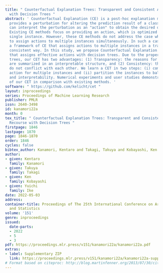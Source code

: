 ```yaml
---
title: " Counterfactual Explanation Trees: Transparent and Consistent Actionable Recourse
  with Decision Trees "
abstract: ' Counterfactual Explanation (CE) is a post-hoc explanation method that
  provides a perturbation for altering the prediction result of a classifier. An individual
  can interpret the perturbation as an "action" to obtain the desired decision results.
  Existing CE methods focus on providing an action, which is optimized for a given
  single instance. However, these CE methods do not address the case where we have
  to assign actions to multiple instances simultaneously. In such a case, we need
  a framework of CE that assigns actions to multiple instances in a transparent and
  consistent way. In this study, we propose Counterfactual Explanation Tree (CET)
  that assigns effective actions with decision trees. Due to the properties of decision
  trees, our CET has two advantages: (1) Transparency: the reasons for assigning actions
  are summarized in an interpretable structure, and (2) Consistency: these reasons
  do not conflict with each other. We learn a CET in two steps: (i) compute one effective
  action for multiple instances and (ii) partition the instances to balance the effectiveness
  and interpretability. Numerical experiments and user studies demonstrated the efficacy
  of our CET in comparison with existing methods. '
software: " https://github.com/kelicht/cet "
layout: inproceedings
series: Proceedings of Machine Learning Research
publisher: PMLR
issn: 2640-3498
id: kanamori22a
month: 0
tex_title: " Counterfactual Explanation Trees: Transparent and Consistent Actionable
  Recourse with Decision Trees "
firstpage: 1846
lastpage: 1870
page: 1846-1870
order: 1846
cycles: false
bibtex_author: Kanamori, Kentaro and Takagi, Takuya and Kobayashi, Ken and Ike, Yuichi
author:
- given: Kentaro
  family: Kanamori
- given: Takuya
  family: Takagi
- given: Ken
  family: Kobayashi
- given: Yuichi
  family: Ike
date: 2022-05-03
address:
container-title: Proceedings of The 25th International Conference on Artificial Intelligence
  and Statistics
volume: '151'
genre: inproceedings
issued:
  date-parts:
  - 2022
  - 5
  - 3
pdf: https://proceedings.mlr.press/v151/kanamori22a/kanamori22a.pdf
extras:
- label: Supplementary ZIP
  link: https://proceedings.mlr.press/v151/kanamori22a/kanamori22a-supp.zip
# Format based on citeproc: http://blog.martinfenner.org/2013/07/30/citeproc-yaml-for-bibliographies/
---
```

